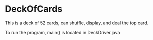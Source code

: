 # DeckOfCards
This is a deck of 52 cards, can shuffle, display, and deal the top card.

To run the program, main() is located in DeckDriver.java
